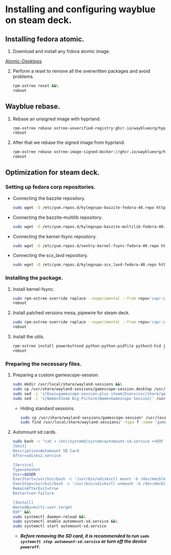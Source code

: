 # Installing and configuring wayblue on steam deck.

## Installing fedora atomic.

1. Download and install any frdora atomic image.

[Atomic-Desktops](https://fedoraproject.org/atomic-desktops/)

2. Perform a reset to remove all the overwritten packages and avoid problems.
    ```bash
    rpm-ostree reset &&\
    reboot
    ```

## Wayblue rebase.

1. Rebase an unsigned image with hyprland.
    ```bash
    rpm-ostree rebase ostree-unverified-registry:ghcr.io/wayblueorg/hyprland:latest &&\
    reboot
    ```

2. After that we rebase the signed image from hyprland.
    ```bash
    rpm-ostree rebase ostree-image-signed:docker://ghcr.io/wayblueorg/hyprland:latest &&\
    reboot
    ```

## Optimization for steam deck.

### Setting up fedora corp repositories.

- Connecting the bazzite repository.
    ```bash
    sudo wget -O /etc/yum.repos.d/kylegospo-bazzite-fedora-40.repo https://copr.fedorainfracloud.org/coprs/kylegospo/bazzite/repo/fedora-40/kylegospo-bazzite-fedora-40.repo
    ```

- Connecting the bazzite-multilib repository.
    ```bash
    sudo wget -O /etc/yum.repos.d/kylegospo-bazzite-multilib-fedora-40.repo https://copr.fedorainfracloud.org/coprs/kylegospo/bazzite-multilib/repo/fedora-40/kylegospo-bazzite-multilib-fedora-40.repo?arch=x86_64
    ```

- Connecting the kernel-fsync repository.
    ```bash
    sudo wget -O /etc/yum.repos.d/sentry-kernel-fsync-fedora-40.repo https://copr.fedorainfracloud.org/coprs/sentry/kernel-fsync/repo/fedora-40/sentry-kernel-fsync-fedora-40.repo
    ```

- Connecting the scx_lavd repository.
    ```bash
    sudo wget -O /etc/yum.repos.d/kylegospo-scx_lavd-fedora-40.repo https://copr.fedorainfracloud.org/coprs/kylegospo/scx_lavd/repo/fedora-40/kylegospo-scx_lavd-fedora-40.repo
    ```

### Installing the package.

1. Install kernel-fsync.
    ```bash
    sudo rpm-ostree override replace --experimental --from repo='copr:copr.fedorainfracloud.org:sentry:kernel-fsync' kernel kernel-core kernel-modules kernel-modules-core kernel-modules-extra &&\
    reboot
    ```

2. Install patched versions mesa, pipewire for steam deck.
    ```bash
    sudo rpm-ostree override replace --experimental --from repo='copr:copr.fedorainfracloud.org:kylegospo:bazzite-multilib' mesa-filesystem mesa-libglapi mesa-dri-drivers mesa-libgbm mesa-libEGL mesa-vulkan-drivers mesa-libGL xorg-x11-server-Xwayland pipewire pipewire-alsa pipewire-gstreamer pipewire-jack-audio-connection-kit pipewire-jack-audio-connection-kit-libs pipewire-libs pipewire-pulseaudio pipewire-utils &&\
    reboot
    ```

3. Install the utils.
    ```bash
    rpm-ostree install powerbuttond python-python-pidfile python3-hid jupiter-fan-control ryzenadj scx_lavd steam lutris gamescope gamescope-session-plus gamescope-session-steam mangohud vpower wlogout hyprpaper &&\
    reboot
    ```

### Preparing the necessary files.

1. Preparing a custom gamescope-session.
    ```bash
    sudo mkdir /usr/local/share/wayland-sessions &&\
    sudo cp /usr/share/wayland-sessions/gamescope-session.desktop /usr/local/share/wayland-sessions/gamescope-session-custom.desktop &&\
    sudo sed -i 's|Exec=gamescope-session-plus steam|Exec=/usr/share/gamescope-session-plus/gamescope-session-plus steam|' /usr/local/share/wayland-sessions/gamescope-session-custom.desktop &&\
    sudo sed -i 's|Name=Steam Big Picture|Name=Gamescope Session|' /usr/local/share/wayland-sessions/gamescope-session-custom.desktop
    ```
    - Hiding standard sessions.
        ```bash
        sudo cp /usr/share/wayland-sessions/gamescope-session* /usr/local/share/wayland-sessions/ &&\
        sudo find /usr/local/share/wayland-sessions/ -type f -name 'gamescope-session*' | grep -v 'gamescope-session-custom.desktop' | xargs -I {} sudo sed -i '/^\[Desktop Entry\]/a Hidden=true' {}
        ```

2. Automount sd cards.
    ```bash
    sudo bash -c "cat > /etc/systemd/system/automount-sd.service <<EOF
    [Unit]
    Description=Automount SD Card
    After=udisks2.service

    [Service]
    Type=oneshot
    User=$USER
    ExecStart=/usr/bin/bash -c '/usr/bin/udisksctl mount -b /dev/mmcblk0p1'
    ExecStop=/usr/bin/bash -c '/usr/bin/udisksctl unmount -b /dev/mmcblk0p1'
    RemainAfterExit=true
    Restart=on-failure

    [Install]
    WantedBy=multi-user.target
    EOF" &&\
    sudo systemctl daemon-reload &&\
    sudo systemctl enable automount-sd.service &&\
    sudo systemctl start automount-sd.service 
    ```
    - ***Before removing the SD card, it is recommended to run `sudo systemctl stop automount-sd.service` or turn off the device `poweroff`.***

